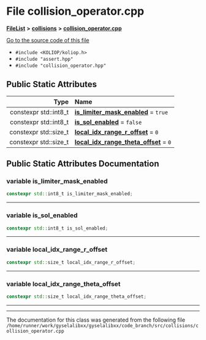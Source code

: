 

# File collision\_operator.cpp



[**FileList**](files.md) **>** [**collisions**](dir_64163437c27c8707f17f92558da22106.md) **>** [**collision\_operator.cpp**](collision__operator_8cpp.md)

[Go to the source code of this file](collision__operator_8cpp_source.md)



* `#include <KOLIOP/koliop.h>`
* `#include "assert.hpp"`
* `#include "collision_operator.hpp"`























## Public Static Attributes

| Type | Name |
| ---: | :--- |
|  constexpr std::int8\_t | [**is\_limiter\_mask\_enabled**](#variable-is_limiter_mask_enabled)   = `true`<br> |
|  constexpr std::int8\_t | [**is\_sol\_enabled**](#variable-is_sol_enabled)   = `false`<br> |
|  constexpr std::size\_t | [**local\_idx\_range\_r\_offset**](#variable-local_idx_range_r_offset)   = `0`<br> |
|  constexpr std::size\_t | [**local\_idx\_range\_theta\_offset**](#variable-local_idx_range_theta_offset)   = `0`<br> |










































## Public Static Attributes Documentation




### variable is\_limiter\_mask\_enabled 

```C++
constexpr std::int8_t is_limiter_mask_enabled;
```




<hr>



### variable is\_sol\_enabled 

```C++
constexpr std::int8_t is_sol_enabled;
```




<hr>



### variable local\_idx\_range\_r\_offset 

```C++
constexpr std::size_t local_idx_range_r_offset;
```




<hr>



### variable local\_idx\_range\_theta\_offset 

```C++
constexpr std::size_t local_idx_range_theta_offset;
```




<hr>

------------------------------
The documentation for this class was generated from the following file `/home/runner/work/gyselalibxx/gyselalibxx/code_branch/src/collisions/collision_operator.cpp`

